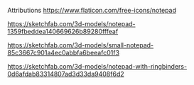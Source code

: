 Attributions
https://www.flaticon.com/free-icons/notepad

https://sketchfab.com/3d-models/notepad-1359fbeddea140669626b89280fffeaf

https://sketchfab.com/3d-models/small-notepad-85c3667c901a4ec0abbfa6beeafc01f3

https://sketchfab.com/3d-models/notepad-with-ringbinders-0d6afdab83314807ad3d33da9408f6d2